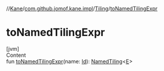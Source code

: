 //[Kane](../../index.md)/[com.github.jomof.kane.impl](../index.md)/[Tiling](index.md)/[toNamedTilingExpr](to-named-tiling-expr.md)



# toNamedTilingExpr  
[jvm]  
Content  
fun [toNamedTilingExpr](to-named-tiling-expr.md)(name: [Id](../index.md#%5Bcom.github.jomof.kane.impl%2FId%2F%2F%2FPointingToDeclaration%2F%5D%2FClasslikes%2F-831550086)): [NamedTiling](../-named-tiling/index.md)<[E](index.md)>  



